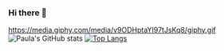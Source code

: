### Hi there 👋

<!--
**paulahemsi/paulahemsi** is a ✨ _special_ ✨ repository because its `README.md` (this file) appears on your GitHub profile.

Here are some ideas to get you started:

- 🔭 I’m currently working on ...
- 🌱 I’m currently learning ...
- 👯 I’m looking to collaborate on ...
- 🤔 I’m looking for help with ...
- 💬 Ask me about ...
- 📫 How to reach me: ...
- 😄 Pronouns: ...
- ⚡ Fun fact: ...
-->
https://media.giphy.com/media/v9ODHptaYI97tJsKq8/giphy.gif
![Paula's GitHub stats](https://github-readme-stats.vercel.app/api?username=paulahemsi&show_icons=true&theme=midnight-purple)
[![Top Langs](https://github-readme-stats.vercel.app/api/top-langs/?username=paulahemsi&layout=compact&theme=midnight-purple)](https://github.com/paulahemsi)
